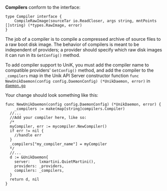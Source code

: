 **Compilers** conform to the interface:
```
type Compiler interface {
	CompileRawImage(sourceTar io.ReadCloser, args string, mntPoints []string) (*types.RawImage, error)
}
```
The job of a compiler is to compile a compressed archive of source files to a raw boot disk image. The behavior of compilers is meant to be independent of providers; a provider should specify which raw disk images it can run in its `GetConfig()` method.


To add compiler support to UniK, you must add the compiler name to compatible providers' `GetConfig()` method, and add the compiler to the `_compilers` map in the Unik API Server constructor function `func NewUnikDaemon(config config.DaemonConfig) (*UnikDaemon, error)` in [`daemon.go`](../pkg/daemon/daemon.go)

Your change should look something like this:
```
func NewUnikDaemon(config config.DaemonConfig) (*UnikDaemon, error) {
	_compilers := make(map[string]compilers.Compiler)
  //...
  //Add your compiler here, like so:
  /*
  myCompiler, err := mycompiler.NewCompiler()
  if err != nil {
    //handle err
  }
  _compilers["my_compiler_name"] = myCompiler
  */
  //...
  d := &UnikDaemon{
    server:    lxmartini.QuietMartini(),
    providers: _providers,
    compilers: _compilers,
  }
  return d, nil
}
```
